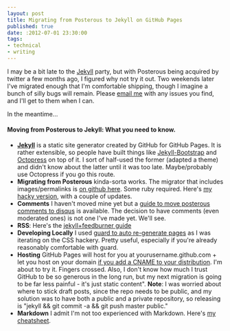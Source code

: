 ```yaml
---
layout: post
title: Migrating from Posterous to Jekyll on GitHub Pages
published: true
date: :2012-07-01 23:30:00
tags:
- technical
- writing
---
```


I may be a bit late to the [Jekyll](http://jekyllrb.com) party, but with Posterous being acquired by twitter a few months ago, I figured why not try it out. Two weekends later I've migrated enough that I'm comfortable shipping, though I imagine a bunch of silly bugs will remain. Please [email me](mailto:alexey-at-alexeymk.com) with any issues you find, and I'll get to them when I can.

In the meantime...

#### Moving from Posterous to Jekyll: What you need to know.

- **[Jekyll](http://jekyllrb.com)** is a static site generator created by GitHub for GitHub Pages.  It is rather extensible, so people have built things like [Jekyll-Bootstrap](http://str8.to/jekyll-boostrap) and [Octopress](http://str8.to/jekyll-octopress) on top of it.  I sort of half-used the former (adapted a theme) and didn't know about the latter until it was too late.  Maybe/probably use Octopress if you go this route.
- **Migrating from Posterous** kinda-sorta works.  The migrator that includes images/permalinks is [on github here](https://github.com/pepijndevos/jekyll/blob/patch-1/lib/jekyll/migrators/posterous.rb).  Some ruby required.  Here's [my hacky version](https://github.com/AlexeyMK/alexeymk.github.com/blob/master/posterous_import.rb), with a couple of updates.
- **Comments** I haven't moved mine yet but a [guide to move posterous comments to disqus](http://blog.jrmoran.com/blog/2012/01/31/importing-posterous-comments-into-disqus/) is available.  The decision to have comments (even moderated ones) is not one I've made yet. We'll see.
- **RSS**: Here's the [jekyll+feedburner guide](http://recursive-design.com/blog/2010/09/14/integrating-jekyll-with-feedburner/)
- **Developing Locally** I used [guard to auto re-generate pages](https://github.com/therabidbanana/guard-jekyll) as I was iterating on the CSS hackery.  Pretty useful, especially if you're already reasonably comfortable with guard.
- **Hosting** GitHub Pages will host for you at yourusername.github.com + let you host on your domain [if you add a CNAME to your distribution](http://imakewebthings.com/blog/github-pages-email/).  I'm about to try it.  Fingers crossed.  Also, I don't know how much I trust GitHub to be so generous in the long run, but my next migration is going to be far less painful - it's just static content".  **Note**: I was worried about where to stick draft posts, since the repo needs to be public, and my solution was to have both a public and a private repository, so releasing is "jekyll && git commit -a && git push master public."
- **Markdown** I admit I'm not too experienced with Markdown. Here's [my cheatsheet](http://nestacms.com/docs/creating-content/markdown-cheat-sheet).
